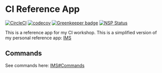 
# CI Reference App

[![CircleCI](https://circleci.com/gh/wduntak/ci-reference-app.svg?style=svg)](https://circleci.com/gh/wduntak/ci-reference-app)
[![codecov](https://codecov.io/gh/jonathanong/ci-reference-app/branch/master/graph/badge.svg)](https://codecov.io/gh/jonathanong/ci-reference-app)
[![Greenkeeper badge](https://badges.greenkeeper.io/jonathanong/ci-reference-app.svg)](https://greenkeeper.io/)
[![NSP Status](https://nodesecurity.io/orgs/jonathanong/projects/de321fe2-e3fa-4b3a-a335-62604d8e7e67/badge)](https://nodesecurity.io/orgs/jonathanong/projects/de321fe2-e3fa-4b3a-a335-62604d8e7e67)

This is a reference app for my CI workshop.
This is a simplified version of my personal reference app: [IMS](https://github.com/jonathanong/ims)

## Commands

See commands here: [IMS#Commands](https://github.com/jonathanong/ims#commands)
